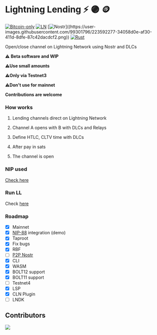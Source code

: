 # Lightning Lending :zap: 🟣 🪙

[![Bitcoin-only](https://img.shields.io/badge/bitcoin-only-FF9900?logo=bitcoin)](https://twentyone.world)
[![LN](https://img.shields.io/badge/lightning-792EE5?logo=lightning)](https://upload.wikimedia.org/wikipedia/commons/thumb/5/5a/Lightning_Network.svg/2048px-Lightning_Network.svg.png)
[![Nostr](https://img.shields.io/badge/nostr-only-FF9900?)]((https://user-images.githubusercontent.com/99301796/223592277-34058d0e-af30-411d-8dfe-87c42dacdcf2.png))
[![Rust](https://github.com/AreaLayer/Lightning-Lending/actions/workflows/rust.yml/badge.svg)](https://github.com/AreaLayer/Lightning-Lending/actions/workflows/rust.yml)

Open/close channel on Lightning Network using Nostr and DLCs

 ⚠️ **Beta software and WIP**
 
 ⚠️**Use small amounts**

 ⚠️**Only via Testnet3**

 ⚠️**Don't use for mainnet**

 **Contributions are welcome**
 
### How works

1. Lending channels direct on Lightning Network

2. Channel A opens with B with DLCs and Relays

3. Define HTLC, CLTV time with DLCs

4. After pay in sats

5. The channel is open

### NIP used

[Check here](https://github.com/AreaLayer/NIP-300)

### Run LL

Check [here](https://github.com/AreaLayer/Lightning-Lending/blob/main/doc/run.md)

### Roadmap

- [x] Mainnet
- [x] [NIP-88](https://github.com/nostr-protocol/nips/pull/919) integration (demo)
- [x] Taproot
- [x] Fix bugs
- [x] RBF
- [ ] [P2P Nostr](https://github.com/nostr-protocol/nips/pull/1331)
- [X] CLI
- [x] WASM
- [x] BOLT12 support
- [x] BOLT11 support
- [ ] Testnet4
- [X] LSP
- [x] CLN Plugin
- [ ] LNDK

## Contributors

<a align="center" href="https://github.com/AreaLayer/Lightning-Lending/graphs/contributors">
  <img src="https://contrib.rocks/image?repo=FrostDevKit/javascript-frost" />
</a>
